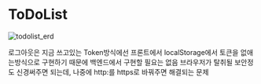 # ToDoList

![todolist_erd](https://user-images.githubusercontent.com/127704498/235090201-f94c14f0-8268-47e1-9e7e-7b6df75ce7ab.png)

로그아웃은 지금 쓰고있는 Token방식에선 프론트에서 localStorage에서 토큰을 없애는방식으로 구현하기 때문에 백엔드에서 구현할 필요는 없음
브라우저가 탈취될 보안정도 신경써주면 되는데, 나중에 http:를 https로 바꿔주면 해결되는 문제
